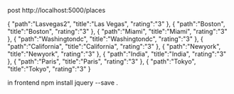 post http://localhost:5000/places

{
"path":"Lasvegas2",
"title":"Las Vegas",
"rating":"3"
},
{
"path":"Boston",
"title":"Boston",
"rating":"3"
},
{
"path":"Miami",
"title":"Miami",
"rating":"3"
},
{
"path":"Washingtondc",
"title":"Washingtondc",
"rating":"3"
},
{
"path":"California",
"title":"California",
"rating":"3"
},
{
"path":"Newyork",
"title":"Newyork",
"rating":"3"
},
{
"path":"India",
"title":"India",
"rating":"3"
},
{
"path":"Paris",
"title":"Paris",
"rating":"3"
},
{
"path":"Tokyo",
"title":"Tokyo",
"rating":"3"
}

in frontend
npm install jquery --save .

